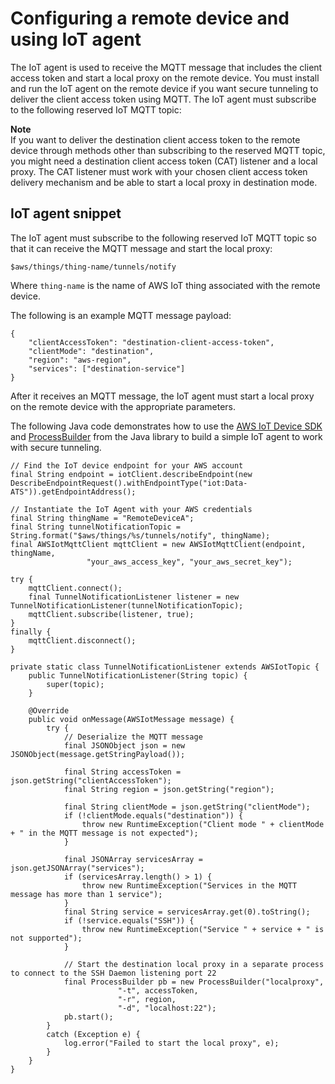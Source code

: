 # Configuring a remote device and using IoT agent<a name="configure-remote-device"></a>

The IoT agent is used to receive the MQTT message that includes the client access token and start a local proxy on the remote device\. You must install and run the IoT agent on the remote device if you want secure tunneling to deliver the client access token using MQTT\. The IoT agent must subscribe to the following reserved IoT MQTT topic:

**Note**  
If you want to deliver the destination client access token to the remote device through methods other than subscribing to the reserved MQTT topic, you might need a destination client access token \(CAT\) listener and a local proxy\. The CAT listener must work with your chosen client access token delivery mechanism and be able to start a local proxy in destination mode\.

## IoT agent snippet<a name="agent-snippet"></a>

The IoT agent must subscribe to the following reserved IoT MQTT topic so that it can receive the MQTT message and start the local proxy:

`$aws/things/thing-name/tunnels/notify`

Where `thing-name` is the name of AWS IoT thing associated with the remote device\.

The following is an example MQTT message payload:

```
{
    "clientAccessToken": "destination-client-access-token",
    "clientMode": "destination",
    "region": "aws-region",
    "services": ["destination-service"]
}
```

After it receives an MQTT message, the IoT agent must start a local proxy on the remote device with the appropriate parameters\.

The following Java code demonstrates how to use the [AWS IoT Device SDK](https://github.com/aws/aws-iot-device-sdk-java) and [ProcessBuilder](https://docs.oracle.com/javase/8/docs/api/java/lang/ProcessBuilder.html) from the Java library to build a simple IoT agent to work with secure tunneling\.

```
// Find the IoT device endpoint for your AWS account
final String endpoint = iotClient.describeEndpoint(new DescribeEndpointRequest().withEndpointType("iot:Data-ATS")).getEndpointAddress();

// Instantiate the IoT Agent with your AWS credentials
final String thingName = "RemoteDeviceA";
final String tunnelNotificationTopic = String.format("$aws/things/%s/tunnels/notify", thingName);
final AWSIotMqttClient mqttClient = new AWSIotMqttClient(endpoint, thingName,
                 "your_aws_access_key", "your_aws_secret_key");

try {
    mqttClient.connect();
    final TunnelNotificationListener listener = new TunnelNotificationListener(tunnelNotificationTopic);
    mqttClient.subscribe(listener, true);
}
finally {
    mqttClient.disconnect();
}

private static class TunnelNotificationListener extends AWSIotTopic {
    public TunnelNotificationListener(String topic) {
        super(topic);
    }

    @Override
    public void onMessage(AWSIotMessage message) {
        try {
            // Deserialize the MQTT message
            final JSONObject json = new JSONObject(message.getStringPayload());
 
            final String accessToken = json.getString("clientAccessToken");
            final String region = json.getString("region");
            
            final String clientMode = json.getString("clientMode");
            if (!clientMode.equals("destination")) {
                throw new RuntimeException("Client mode " + clientMode + " in the MQTT message is not expected");
            }

            final JSONArray servicesArray = json.getJSONArray("services");
            if (servicesArray.length() > 1) {
                throw new RuntimeException("Services in the MQTT message has more than 1 service");
            }
            final String service = servicesArray.get(0).toString();
            if (!service.equals("SSH")) {
                throw new RuntimeException("Service " + service + " is not supported");
            }

            // Start the destination local proxy in a separate process to connect to the SSH Daemon listening port 22
            final ProcessBuilder pb = new ProcessBuilder("localproxy",
                        "-t", accessToken,
                        "-r", region,
                        "-d", "localhost:22");
            pb.start();
        }
        catch (Exception e) {
            log.error("Failed to start the local proxy", e);
        }
    }
}
```